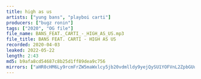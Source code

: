 ```yaml
---
title: high as us
artists: ["yung bans", "playboi carti"]
producers: ["bugz ronin"]
tags: ["2020", "OG file"]
file_name: BANS_FEAT._CARTI_-_HIGH_AS_US.mp3
file_title: BANS FEAT. CARTI - HIGH AS US 
recorded: 2020-04-03
leaked: 2022-05-22
length: 2:43
md5: b9afa8cd54687c8b25d1ff89dea9c756
mirrors: ["aHR0cHM6Ly9rcmFrZW5maWxlcy5jb20vdmlldy9yejQySU1YOFVnL2ZpbGUuaHRtbA==", "aHR0cHM6Ly9kYnJlZS5vcmcvdi8wNDYzY2E="]
---
```

